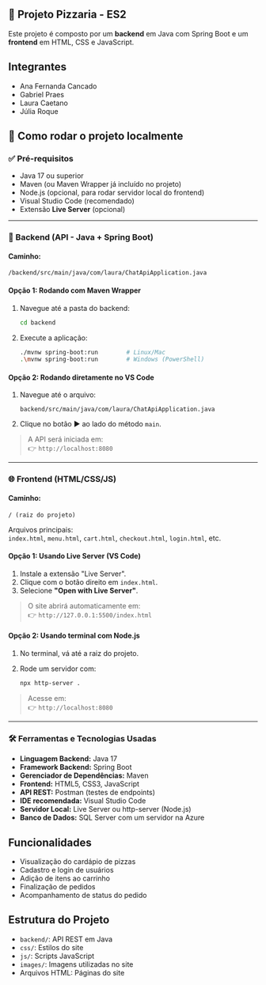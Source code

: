 ## 🍕 Projeto Pizzaria - ES2

Este projeto é composto por um **backend** em Java com Spring Boot e um **frontend** em HTML, CSS e JavaScript.

## Integrantes
- Ana Fernanda Cancado
- Gabriel Praes
- Laura Caetano 
- Júlia Roque

## 🚀 Como rodar o projeto localmente

### ✅ Pré-requisitos

- Java 17 ou superior  
- Maven (ou Maven Wrapper já incluído no projeto)  
- Node.js (opcional, para rodar servidor local do frontend)  
- Visual Studio Code (recomendado)  
- Extensão **Live Server** (opcional)

---

### 🔧 Backend (API - Java + Spring Boot)

#### Caminho:
```
/backend/src/main/java/com/laura/ChatApiApplication.java
```

#### Opção 1: Rodando com Maven Wrapper

1. Navegue até a pasta do backend:
   ```bash
   cd backend
   ```

2. Execute a aplicação:
   ```bash
   ./mvnw spring-boot:run        # Linux/Mac
   .\mvnw spring-boot:run        # Windows (PowerShell)
   ```

#### Opção 2: Rodando diretamente no VS Code

1. Navegue até o arquivo:
   ```
   backend/src/main/java/com/laura/ChatApiApplication.java
   ```

2. Clique no botão ▶️ ao lado do método `main`.

> A API será iniciada em:  
👉 `http://localhost:8080`

---

### 🌐 Frontend (HTML/CSS/JS)

#### Caminho:
```
/ (raiz do projeto)
```
Arquivos principais:  
`index.html`, `menu.html`, `cart.html`, `checkout.html`, `login.html`, etc.

#### Opção 1: Usando Live Server (VS Code)

1. Instale a extensão "Live Server".
2. Clique com o botão direito em `index.html`.
3. Selecione **"Open with Live Server"**.

> O site abrirá automaticamente em:  
👉 `http://127.0.0.1:5500/index.html`

#### Opção 2: Usando terminal com Node.js

1. No terminal, vá até a raiz do projeto.

2. Rode um servidor com:
   ```bash
   npx http-server .
   ```

> Acesse em:  
👉 `http://localhost:8080`

---

### 🛠️ Ferramentas e Tecnologias Usadas

- **Linguagem Backend:** Java 17  
- **Framework Backend:** Spring Boot  
- **Gerenciador de Dependências:** Maven  
- **Frontend:** HTML5, CSS3, JavaScript  
- **API REST:** Postman (testes de endpoints)  
- **IDE recomendada:** Visual Studio Code  
- **Servidor Local:** Live Server ou http-server (Node.js)
- **Banco de Dados:** SQL Server com um servidor na Azure


## Funcionalidades

- Visualização do cardápio de pizzas
- Cadastro e login de usuários
- Adição de itens ao carrinho
- Finalização de pedidos
- Acompanhamento de status do pedido


## Estrutura do Projeto

- `backend/`: API REST em Java
- `css/`: Estilos do site
- `js/`: Scripts JavaScript
- `images/`: Imagens utilizadas no site
- Arquivos HTML: Páginas do site
